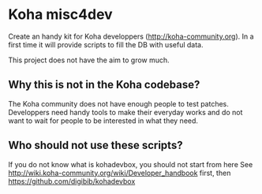 # Koha misc4dev

Create an handy kit for Koha developpers (http://koha-community.org).
In a first time it will provide scripts to fill the DB with useful data.

This project does not have the aim to grow much.

## Why this is not in the Koha codebase?
The Koha community does not have enough people to test patches.
Developpers need handy tools to make their everyday works and do not want to wait for people to be interested in what they need.

## Who should not use these scripts?
If you do not know what is kohadevbox, you should not start from here
See http://wiki.koha-community.org/wiki/Developer_handbook first, then https://github.com/digibib/kohadevbox

